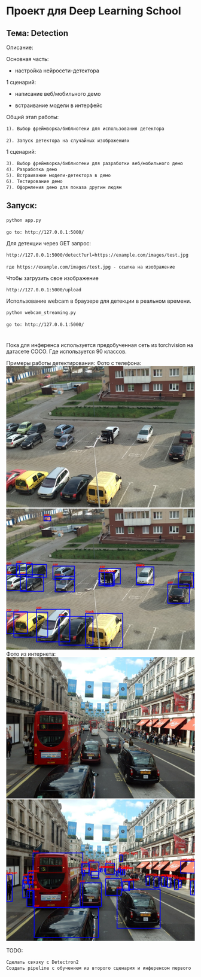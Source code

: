 # Проект для Deep Learning School 
## Тема: Detection 
Описание:

Основная часть: 
- настройка нейросети-детектора

1 сценарий:

- написание веб/мобильного демо 

- встраивание модели в интерфейс 

Общий этап работы:

    1). Выбор фреймворка/библиотеки для использования детектора 

    2). Запуск детектора на случайных изображениях 
1 сценарий:

    3). Выбор фреймворка/библиотеки для разработки веб/мобильного демо 
    4). Разработка демо 
    5). Встраивание модели-детектора в демо 
    6). Тестирование демо 
    7). Оформления демо для показа другим людям 


## Запуск:
    python app.py

    go to: http://127.0.0.1:5000/ 


Для детекции через GET запрос:

    http://127.0.0.1:5000/detect?url=https://example.com/images/test.jpg

    где https://example.com/images/test.jpg - ссылка на изображение 

Чтобы загрузить свое изображение 
    
    http://127.0.0.1:5000/upload

Использование webcam в браузере для детекции в реальном времени. 

    python webcam_streaming.py 
    
    go to: http://127.0.0.1:5000/




#
Пока для инференса используется предобученная сеть из torchvision на датасете COCO.
Где используется 90 классов. 

Примеры работы детектирования:
    Фото с телефона: 
    ![Source](src/img_test.jpg)
    ![Detect](src/img_test_detect.jpg)
    Фото из интернета: 
    ![Source](src/url.jpeg)
    ![Detect](src/url_detect.jpeg)

TODO:

    Сделать связку с Detectron2
    Создать pipeline с обучением из второго сценария и инференсом первого
<!-- 

Сделать второй сценарий:
    
    - предобработка датасета
    - обучение нейросети
    - измерение метрик   -->
